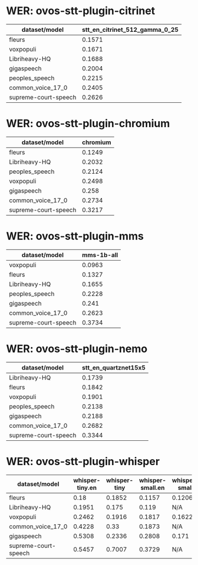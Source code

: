 
# WER: ovos-stt-plugin-citrinet
|dataset/model|stt_en_citrinet_512_gamma_0_25|
|-|-|
| fleurs | 0.1571 |
| voxpopuli | 0.1671 |
| Libriheavy-HQ | 0.1688 |
| gigaspeech | 0.2004 |
| peoples_speech | 0.2215 |
| common_voice_17_0 | 0.2405 |
| supreme-court-speech | 0.2626 |


# WER: ovos-stt-plugin-chromium
|dataset/model|chromium|
|-|-|
| fleurs | 0.1249 |
| Libriheavy-HQ | 0.2032 |
| peoples_speech | 0.2124 |
| voxpopuli | 0.2498 |
| gigaspeech | 0.258 |
| common_voice_17_0 | 0.2734 |
| supreme-court-speech | 0.3217 |


# WER: ovos-stt-plugin-mms
|dataset/model|mms-1b-all|
|-|-|
| voxpopuli | 0.0963 |
| fleurs | 0.1327 |
| Libriheavy-HQ | 0.1655 |
| peoples_speech | 0.2228 |
| gigaspeech | 0.241 |
| common_voice_17_0 | 0.2623 |
| supreme-court-speech | 0.3734 |


# WER: ovos-stt-plugin-nemo
|dataset/model|stt_en_quartznet15x5|
|-|-|
| Libriheavy-HQ | 0.1739 |
| fleurs | 0.1842 |
| voxpopuli | 0.1901 |
| peoples_speech | 0.2138 |
| gigaspeech | 0.2188 |
| common_voice_17_0 | 0.2682 |
| supreme-court-speech | 0.3344 |


# WER: ovos-stt-plugin-whisper
|dataset/model|whisper-tiny.en|whisper-tiny|whisper-small.en|whisper-small|
|-|-|-|-|-|
| fleurs | 0.18 | 0.1852 | 0.1157 | 0.1206 |
| Libriheavy-HQ | 0.1951 | 0.175 | 0.119 | N/A |
| voxpopuli | 0.2462 | 0.1916 | 0.1817 | 0.1622 |
| common_voice_17_0 | 0.4228 | 0.33 | 0.1873 | N/A |
| gigaspeech | 0.5308 | 0.2336 | 0.2808 | 0.171 |
| supreme-court-speech | 0.5457 | 0.7007 | 0.3729 | N/A |